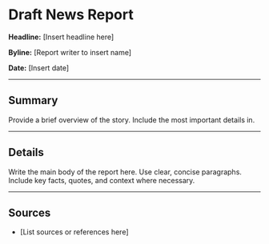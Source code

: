 # Draft News Report

**Headline:** [Insert headline here]

**Byline:** [Report writer to insert name]

**Date:** [Insert date]

---

## Summary

Provide a brief overview of the story. Include the most important details in.

---

## Details

Write the main body of the report here. Use clear, concise paragraphs. Include key facts, quotes, and context where necessary. 

---

## Sources

- [List sources or references here]
